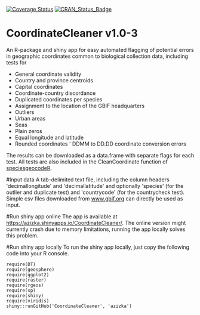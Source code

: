[![Coverage Status](https://coveralls.io/repos/github/azizka/CoordinateCleaner/badge.svg?branch=master)](https://coveralls.io/github/azizka/CoordinateCleaner?branch=master)
[![CRAN_Status_Badge](http://www.r-pkg.org/badges/version/CoordinateCleaner)](https://cran.r-project.org/package=CoordinateCleaner)

# CoordinateCleaner v1.0-3
An R-package and shiny app for easy automated flagging of potential errors in geographic coordinates common to biological collection data, including tests for

* General coordinate validity
* Country and province centroids
* Capital coordinates
* Coordinate-country discordance
* Duplicated coordinates per species
* Assignment to the location of the GBIF headquarters
* Outliers
* Urban areas
* Seas
* Plain zeros
* Equal longitude and latitude
* Rounded coordinates
' DDMM to DD.DD coordinate conversion errors

The results can be downloaded as a data.frame with separate flags for each test. All tests are also included in the CleanCoordinate function of [speciesgeocodeR](https://github.com/azizka/speciesgeocodeR/tree/master/speciesgeocodeR). 

#Input data
A tab-delimited text file, including the column headers 'decimallongitude' and 'decimallatitude' and optionally 'species' (for the outlier and duplicate test) and 'countrycode' (for the countrycheck test). Simple csv files downloaded from www.gbif.org can directly be used as input.

#Run shiny app online
The app is available at https://azizka.shinyapps.io/CoordinateCleaner/. The online version might currently crash due to memory limitations, running the app locally solves this problem.

#Run shiny app locally
To run the shiny app locally, just copy the following code into your R console.

```{r}
require(DT)
require(geosphere)
require(ggplot2)
require(raster)
require(rgeos)
require(sp)
require(shiny)
require(viridis)
shiny::runGitHub('CoordinateCleaner', 'azizka')
```
